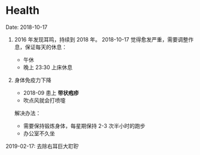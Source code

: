 # Health

Date: 2018-10-17

1. 2016 年发现耳鸣，持续到 2018 年。 2018-10-17 觉得愈发严重，需要调整作息，保证每天的休息：

    - 午休
    - 晚上 23:30 上床休息

2. 身体免疫力下降

    - 2018-09 患上 **带状疱疹**
    - 吹点风就会打喷嚏

   解决办法：

    - 需要保持锻炼身体，每星期保持 2-3 次半小时的跑步
    - 办公室不久坐

2019-02-17: 去除右耳巨大耵聍
